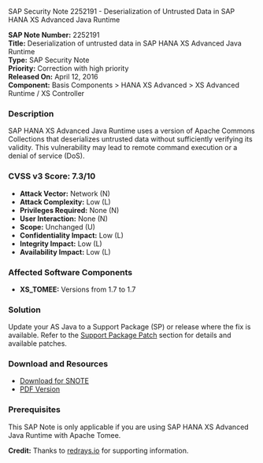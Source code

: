 SAP Security Note 2252191 - Deserialization of Untrusted Data in SAP HANA XS Advanced Java Runtime

**SAP Note Number:** 2252191  
**Title:** Deserialization of untrusted data in SAP HANA XS Advanced Java Runtime  
**Type:** SAP Security Note  
**Priority:** Correction with high priority  
**Released On:** April 12, 2016  
**Component:** Basis Components > HANA XS Advanced > XS Advanced Runtime / XS Controller

### Description
SAP HANA XS Advanced Java Runtime uses a version of Apache Commons Collections that deserializes untrusted data without sufficiently verifying its validity. This vulnerability may lead to remote command execution or a denial of service (DoS).

### CVSS v3 Score: 7.3/10
- **Attack Vector:** Network (N)
- **Attack Complexity:** Low (L)
- **Privileges Required:** None (N)
- **User Interaction:** None (N)
- **Scope:** Unchanged (U)
- **Confidentiality Impact:** Low (L)
- **Integrity Impact:** Low (L)
- **Availability Impact:** Low (L)

### Affected Software Components
- **XS_TOMEE:** Versions from 1.7 to 1.7

### Solution
Update your AS Java to a Support Package (SP) or release where the fix is available. Refer to the [Support Package Patch](https://me.sap.com/sap/support/notes/0002252191?language=en-US) section for details and available patches.

### Download and Resources
- [Download for SNOTE](https://notesdownloads.sap.com/note/0040000018220282017)
- [PDF Version](https://userapps.support.sap.com/sap/support/sfm/notes/print/0002252191?language=en-US&token=936D048AFF90DCEDA32294C6B6E45DDC)

### Prerequisites
This SAP Note is only applicable if you are using SAP HANA XS Advanced Java Runtime with Apache Tomee.

**Credit:** Thanks to [redrays.io](https://redrays.io) for supporting information.